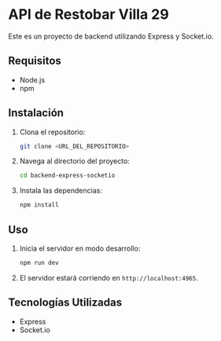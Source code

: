 # API de Restobar Villa 29

Este es un proyecto de backend utilizando Express y Socket.io.

## Requisitos

- Node.js
- npm

## Instalación

1. Clona el repositorio:
    ```bash
    git clone <URL_DEL_REPOSITORIO>
    ```
2. Navega al directorio del proyecto:
    ```bash
    cd backend-express-socketio
    ```
3. Instala las dependencias:
    ```bash
    npm install
    ```

## Uso

1. Inicia el servidor en modo desarrollo:
    ```bash
    npm run dev
    ```
2. El servidor estará corriendo en `http://localhost:4965`.

## Tecnologías Utilizadas

- Express
- Socket.io
